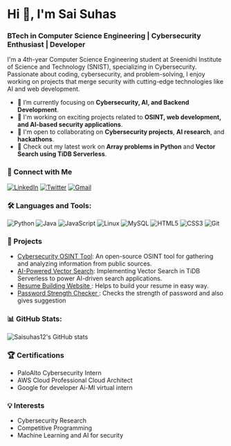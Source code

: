 # Hi 👋, I'm Sai Suhas

### BTech in Computer Science Engineering | Cybersecurity Enthusiast | Developer

I'm a 4th-year Computer Science Engineering student at Sreenidhi Institute of Science and Technology (SNIST), specializing in Cybersecurity. Passionate about coding, cybersecurity, and problem-solving, I enjoy working on projects that merge security with cutting-edge technologies like AI and web development.

- 🌱 I’m currently focusing on **Cybersecurity, AI, and Backend Development**.
- 🔭 I'm working on exciting projects related to **OSINT, web development, and AI-based security applications**.
- 👯 I'm open to collaborating on **Cybersecurity projects**, **AI research**, and **hackathons**.
- 📝 Check out my latest work on **Array problems in Python** and **Vector Search using TiDB Serverless**.

### 🔗 Connect with Me
[![LinkedIn](https://img.shields.io/badge/-LinkedIn-%230077B5?style=for-the-badge&logo=linkedin&logoColor=white)](https://linkedin.com/in/saisuhas1212)
[![Twitter](https://img.shields.io/badge/-Twitter-1DA1F2?style=for-the-badge&logo=twitter&logoColor=white)](https://twitter.com/suha94100971)
[![Gmail](https://img.shields.io/badge/Gmail-D14836?style=for-the-badge&logo=gmail&logoColor=white)](mailto:saisuhas1212@gmail.com)

### 🛠️ Languages and Tools:
![Python](https://img.shields.io/badge/-Python-3776AB?style=for-the-badge&logo=python&logoColor=white)
![Java](https://img.shields.io/badge/-Java-007396?style=for-the-badge&logo=java&logoColor=white)
![JavaScript](https://img.shields.io/badge/-JavaScript-F7DF1E?style=for-the-badge&logo=javascript&logoColor=black)
![Linux](https://img.shields.io/badge/-Linux-FCC624?style=for-the-badge&logo=linux&logoColor=black)
![MySQL](https://img.shields.io/badge/-MySQL-4479A1?style=for-the-badge&logo=mysql&logoColor=white)
![HTML5](https://img.shields.io/badge/-HTML5-E34F26?style=for-the-badge&logo=html5&logoColor=white)
![CSS3](https://img.shields.io/badge/-CSS3-1572B6?style=for-the-badge&logo=css3&logoColor=white)
![Git](https://img.shields.io/badge/-Git-F05032?style=for-the-badge&logo=git&logoColor=white)

### 🚀 Projects
- [Cybersecurity OSINT Tool](https://github.com/Saisuhas12/osint-tool): An open-source OSINT tool for gathering and analyzing information from public sources.
- [AI-Powered Vector Search](https://github.com/Saisuhas12/vector-search-ai): Implementing Vector Search in TiDB Serverless to power AI-driven search applications.
- [Resume Building Website ](https://github.com/Saisuhas12/resume_builder): Helps to build your resume in easy way.
- [Password Strength Checker ](https://github.com/Saisuhas12/Pass_check): Checks the strength of password and also gives suggestion

### 📊 GitHub Stats:
![Saisuhas12's GitHub stats](https://github-readme-stats.vercel.app/api?username=Saisuhas12&show_icons=true&theme=dark)

### 🏆 Certifications
- PaloAlto Cybersecurity Intern
- AWS Cloud Professional Cloud Architect
- Google for developer Ai-Ml virtual intern

### 💡 Interests
- Cybersecurity Research
- Competitive Programming
- Machine Learning and AI for security
